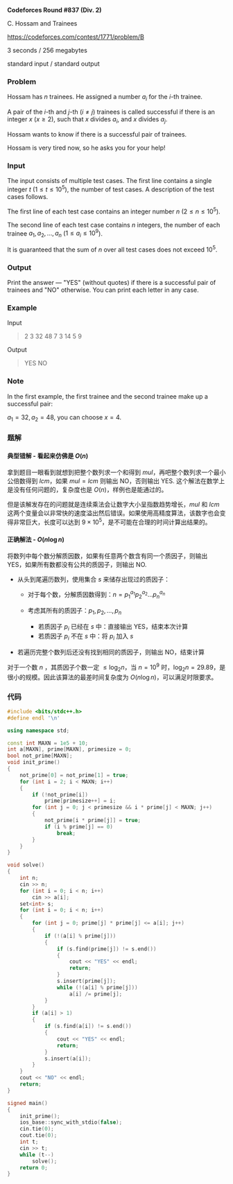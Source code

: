 **Codeforces Round #837 (Div. 2)**

C. Hossam and Trainees

https://codeforces.com/contest/1771/problem/B

<!--more-->

3 seconds / 256 megabytes

standard input / standard output

### Problem

Hossam has $n$ trainees. He assigned a number $a_i$ for the $i$-th trainee. 

A pair of the $i$-th and $j$-th ($i \neq j$) trainees is called successful if there is an integer $x$ ($x \geq 2$), such that $x$ divides $a_i$, and $x$ divides $a_j$.

Hossam wants to know if there is a successful pair of trainees.

Hossam is very tired now, so he asks you for your help!

### Input

The input consists of multiple test cases. The first line contains a single integer $t$ ($1 \le t \le 10^5$), the number of test cases. A description of the test cases follows.

The first line of each test case contains an integer number $n$ ($2 \le n \le 10^5$).

The second line of each test case contains $n$ integers, the number of each trainee $a_1, a_2, \dots, a_n$ ($1 \le a_i \le 10^9$).

It is guaranteed that the sum of $n$ over all test cases does not exceed $10^5$.

### Output

Print the answer — "YES" (without quotes) if there is a successful pair of trainees and "NO" otherwise. You can print each letter in any case.

### Example

Input

> 2
> 3
> 32 48 7
> 3
> 14 5 9

Output

> YES
> NO

### Note

In the first example, the first trainee and the second trainee make up a successful pair: 

$a_1 = 32, a_2 = 48$, you can choose $x = 4$.

### 题解

#### 典型错解 - 看起来仿佛是 $O(n)$

拿到题目一眼看到就想到把整个数列求一个和得到 $mul$，再吧整个数列求一个最小公倍数得到 $lcm$，如果 $mul=lcm$ 则输出 NO，否则输出 YES. 这个解法在数学上是没有任何问题的，复杂度也是 $O(n)$，样例也是能通过的。

但是该解发存在的问题就是连续乘法会让数字大小呈指数趋势增长，$mul$ 和 $lcm$ 这两个变量会以非常快的速度溢出然后错误。如果使用高精度算法，该数字也会变得非常巨大，长度可以达到 $9\times10^5$，是不可能在合理的时间计算出结果的。

#### 正确解法 - $O(n\log n)$

将数列中每个数分解质因数，如果有任意两个数含有同一个质因子，则输出 YES，如果所有数都没有公共的质因子，则输出 NO.

- 从头到尾遍历数列，使用集合 $s$ 来储存出现过的质因子：

  - 对于每个数，分解质因数得到：$n=p_1^{a_1}p_2^{a_2}\dots p_n^{a_n}$

  - 考虑其所有的质因子：$p_1,p_2,\dots,p_n$
    - 若质因子 $p_i$ 已经在 $s$ 中：直接输出 YES，结束本次计算
    - 若质因子 $p_i$ 不在 $s$ 中：将 $p_i$ 加入 $s$

- 若遍历完整个数列后还没有找到相同的质因子，则输出 NO，结束计算

对于一个数 $n$ ，其质因子个数一定 $\leq\log_2{n}$，当 $n=10^9$ 时，$\log_2{n}=29.89$，是很小的规模。因此该算法的最差时间复杂度为 $O(n\log{n})$，可以满足时限要求。

### 代码

```cpp
#include <bits/stdc++.h>
#define endl '\n'

using namespace std;

const int MAXN = 1e5 + 10;
int a[MAXN], prime[MAXN], primesize = 0;
bool not_prime[MAXN];
void init_prime()
{
    not_prime[0] = not_prime[1] = true;
    for (int i = 2; i < MAXN; i++)
    {
        if (!not_prime[i])
            prime[primesize++] = i;
        for (int j = 0; j < primesize && i * prime[j] < MAXN; j++)
        {
            not_prime[i * prime[j]] = true;
            if (i % prime[j] == 0)
                break;
        }
    }
}

void solve()
{
    int n;
    cin >> n;
    for (int i = 0; i < n; i++)
        cin >> a[i];
    set<int> s;
    for (int i = 0; i < n; i++)
    {
        for (int j = 0; prime[j] * prime[j] <= a[i]; j++)
        {
            if (!(a[i] % prime[j]))
            {
                if (s.find(prime[j]) != s.end())
                {
                    cout << "YES" << endl;
                    return;
                }
                s.insert(prime[j]);
                while (!(a[i] % prime[j]))
                    a[i] /= prime[j];
            }
        }
        if (a[i] > 1)
        {
            if (s.find(a[i]) != s.end())
            {
                cout << "YES" << endl;
                return;
            }
            s.insert(a[i]);
        }
    }
    cout << "NO" << endl;
    return;
}

signed main()
{
    init_prime();
    ios_base::sync_with_stdio(false);
    cin.tie(0);
    cout.tie(0);
    int t;
    cin >> t;
    while (t--)
        solve();
    return 0;
}
```

